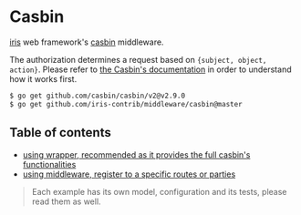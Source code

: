 # Casbin

[iris](https://github.com/kataras/iris) web framework's [casbin](https://github.com/casbin/casbin) middleware.


The authorization determines a request based on `{subject, object, action}`. Please refer to [the Casbin's documentation](https://github.com/casbin/casbin) in order to understand how it works first.

```sh
$ go get github.com/casbin/casbin/v2@v2.9.0
$ go get github.com/iris-contrib/middleware/casbin@master
```

## Table of contents

- [using wrapper, recommended as it provides the full casbin's functionalities](_examples/wrapper/main.go)
- [using middleware, register to a specific routes or parties](_examples/middleware/main.go)

> Each example has its own model, configuration and its tests, please read them as well.